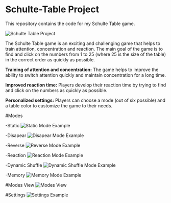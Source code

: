 # Schulte-Table Project

This repository contains the code for my Schulte Table game.

![Schulte Table Project](https://github.com/stupakzm/Schulte-Table-Unity/blob/main/Schulte%20Table/Schulte%20Table%20Main.png)

The Schulte Table game is an exciting and challenging game that helps to train attention, concentration and reaction. The main goal of the game is to find and click on the numbers from 1 to 25 (where 25 is the size of the table) in the correct order as quickly as possible.

**Training of attention and concentration:** The game helps to improve the ability to switch attention quickly and maintain concentration for a long time.

**Improved reaction time:** Players develop their reaction time by trying to find and click on the numbers as quickly as possible.

**Personalized settings:** Players can choose a mode (out of six possible) and a table color to customize the game to their needs.

#Modes

-Static 
![Static Mode Example](https://github.com/stupakzm/Schulte-Table-Unity/blob/main/Schulte%20Table/static-mode.gif)

-Disapear 
![Disapear Mode Example](https://github.com/stupakzm/Schulte-Table-Unity/blob/main/Schulte%20Table/disappear-mode.gif)

-Reverse 
![Reverse Mode Example](https://github.com/stupakzm/Schulte-Table-Unity/blob/main/Schulte%20Table/reverse-mode.gif)

-Reaction 
![Reaction Mode Example](https://github.com/stupakzm/Schulte-Table-Unity/blob/main/Schulte%20Table/reaction-mode.gif)

-Dynamic Shuffle 
![Dynamic Shuffle Mode Example](https://github.com/stupakzm/Schulte-Table-Unity/blob/main/Schulte%20Table/dynamic-shuffle-mode.gif)

-Memory 
![Memory Mode Example](https://github.com/stupakzm/Schulte-Table-Unity/blob/main/Schulte%20Table/memory-mode.gif)

#Modes View
![Modes View](https://github.com/stupakzm/Schulte-Table-Unity/blob/main/Schulte%20Table/modes.gif)

#Settings
![Settings Example](https://github.com/stupakzm/Schulte-Table-Unity/blob/main/Schulte%20Table/settings.gif)
